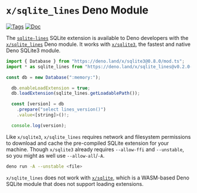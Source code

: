 <!--- Generated with the deno_generate_package.sh script, don't edit by hand! -->

# `x/sqlite_lines` Deno Module

[![Tags](https://img.shields.io/github/release/asg017/sqlite-lines)](https://github.com/asg017/sqlite-lines/releases)
[![Doc](https://doc.deno.land/badge.svg)](https://doc.deno.land/https/deno.land/x/sqlite-lines@0.2.0-alpha.2/mod.ts)

The [`sqlite-lines`](https://github.com/asg017/sqlite-lines) SQLite extension is available to Deno developers with the [`x/sqlite_lines`](https://deno.land/x/sqlite-lines) Deno module. It works with [`x/sqlite3`](https://deno.land/x/sqlite3), the fastest and native Deno SQLite3 module.

```js
import { Database } from "https://deno.land/x/sqlite3@0.8.0/mod.ts";
import * as sqlite_lines from "https://deno.land/x/sqlite_lines@v0.2.0-alpha.2/mod.ts";

const db = new Database(":memory:");

  db.enableLoadExtension = true;
  db.loadExtension(sqlite_lines.getLoadablePath());

  const [version] = db
    .prepare("select lines_version()")
    .value<[string]>()!;

  console.log(version);

```

Like `x/sqlite3`, `x/sqlite_lines` requires network and filesystem permissions to download and cache the pre-compiled SQLite extension for your machine. Though `x/sqlite3` already requires `--allow-ffi` and `--unstable`, so you might as well use `--allow-all`/`-A`.

```bash
deno run -A --unstable <file>
```

`x/sqlite_lines` does not work with [`x/sqlite`](https://deno.land/x/sqlite@v3.7.0), which is a WASM-based Deno SQLite module that does not support loading extensions.
